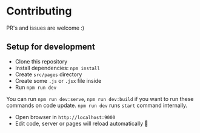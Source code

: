 # Contributing

PR's and issues are welcome :)

## Setup for development

- Clone this repository
- Install dependencies: `npm install`
- Create `src/pages` directory
- Create some `.js` or `.jsx` file inside
- Run `npm run dev`

You can run `npm run dev:serve`, `npm run dev:build` if you want to run these commands on code update. `npm run dev` runs `start` command internally.

- Open browser in `http://localhost:9000`
- Edit code, server or pages will reload automatically 🚀
